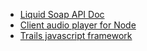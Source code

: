 * [Liquid Soap API Doc](http://savonet.sourceforge.net/doc-svn/reference.html)
* [Client audio player for Node](https://www.npmjs.com/package/icecast-stack)
* [Trails javascript framework](https://trailsjs.io)
